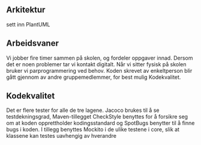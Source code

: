## Arkitektur 
sett inn PlantUML

## Arbeidsvaner
Vi jobber fire timer sammen på skolen, og fordeler oppgaver innad. Dersom det er noen problemer tar vi kontakt digitalt. Når vi sitter fysisk på skolen bruker vi parprogrammering ved behov. Koden skrevet av enkeltperson blir gått gjennom av andre gruppemedlemmer, for best mulig Kodekvalitet.

## Kodekvalitet
Det er flere tester for alle de tre lagene. Jacoco brukes til å se testdekningsgrad, Maven-tillegget CheckStyle benyttes for å forsikre seg om at koden opprettholder kodingsstandard og SpotBugs benytter til å finne bugs i koden. I tillegg benyttes Mockito i de ulike testene i core, slik at klassene kan testes uavhengig av hverandre
